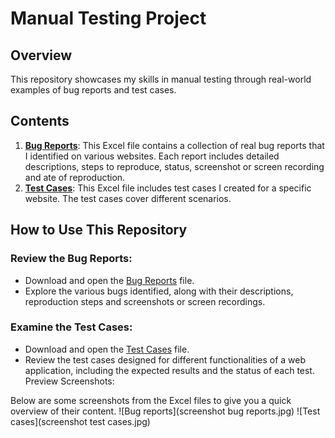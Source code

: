 # Manual Testing Project
## Overview
This repository showcases my skills in manual testing through real-world examples of bug reports and test cases.
## Contents
1. **[Bug Reports](https://github.com/ElviraBelgun/Manual-Testing-Project/blob/main/Bug%20reports.xlsx)**: This Excel file contains a collection of real bug reports that I identified on various websites. Each report includes detailed descriptions, steps to reproduce, status, screenshot or screen recording and ate of reproduction.
2. **[Test Cases](https://github.com/ElviraBelgun/Manual-Testing-Project/blob/main/Test%20cases.xlsx)**: This Excel file includes test cases I created for a specific website. The test cases cover different scenarios.
## How to Use This Repository
### Review the Bug Reports:

- Download and open the [Bug Reports](https://github.com/ElviraBelgun/Manual-Testing-Project/blob/main/Bug%20reports.xlsx) file.
- Explore the various bugs identified, along with their descriptions, reproduction steps and screenshots or screen recordings.
### Examine the Test Cases:

- Download and open the [Test Cases](https://github.com/ElviraBelgun/Manual-Testing-Project/blob/main/Test%20cases.xlsx) file.
- Review the test cases designed for different functionalities of a web application, including the expected results and the status of each test.
Preview Screenshots:

Below are some screenshots from the Excel files to give you a quick overview of their content.
![Bug reports](screenshot bug reports.jpg)
![Test cases](screenshot test cases.jpg)
